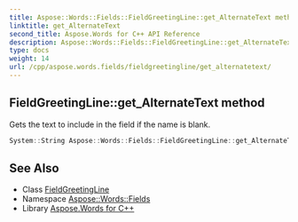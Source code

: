 ```yaml
---
title: Aspose::Words::Fields::FieldGreetingLine::get_AlternateText method
linktitle: get_AlternateText
second_title: Aspose.Words for C++ API Reference
description: Aspose::Words::Fields::FieldGreetingLine::get_AlternateText method. Gets the text to include in the field if the name is blank in C++.
type: docs
weight: 14
url: /cpp/aspose.words.fields/fieldgreetingline/get_alternatetext/
---
```

## FieldGreetingLine::get_AlternateText method


Gets the text to include in the field if the name is blank.

```cpp
System::String Aspose::Words::Fields::FieldGreetingLine::get_AlternateText()
```

## See Also

* Class [FieldGreetingLine](../)
* Namespace [Aspose::Words::Fields](../../)
* Library [Aspose.Words for C++](../../../)
